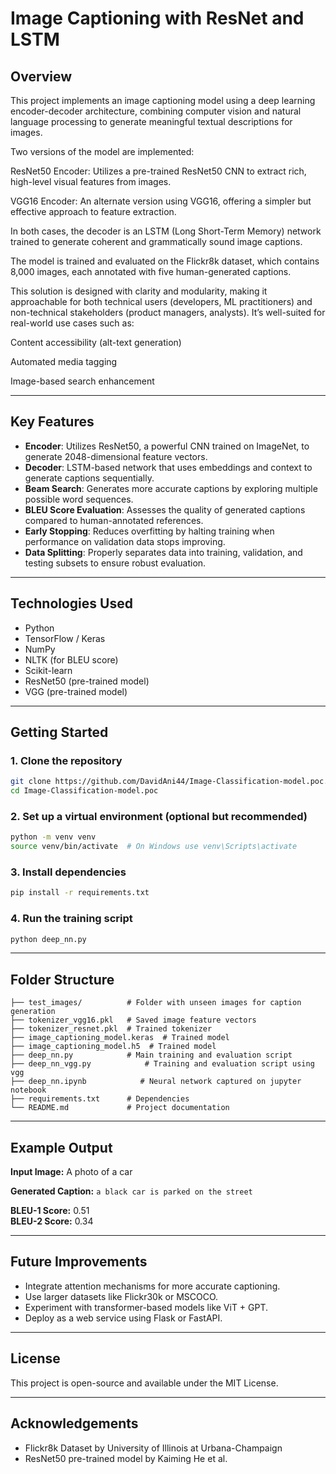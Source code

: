 
# Image Captioning with ResNet and LSTM

## Overview

This project implements an image captioning model using a deep learning encoder-decoder architecture, combining computer vision and natural language processing to generate meaningful textual descriptions for images.

Two versions of the model are implemented:

ResNet50 Encoder: Utilizes a pre-trained ResNet50 CNN to extract rich, high-level visual features from images.

VGG16 Encoder: An alternate version using VGG16, offering a simpler but effective approach to feature extraction.

In both cases, the decoder is an LSTM (Long Short-Term Memory) network trained to generate coherent and grammatically sound image captions.

The model is trained and evaluated on the Flickr8k dataset, which contains 8,000 images, each annotated with five human-generated captions.

This solution is designed with clarity and modularity, making it approachable for both technical users (developers, ML practitioners) and non-technical stakeholders (product managers, analysts). It’s well-suited for real-world use cases such as:

Content accessibility (alt-text generation)

Automated media tagging

Image-based search enhancement

---

## Key Features

- **Encoder**: Utilizes ResNet50, a powerful CNN trained on ImageNet, to generate 2048-dimensional feature vectors.
- **Decoder**: LSTM-based network that uses embeddings and context to generate captions sequentially.
- **Beam Search**: Generates more accurate captions by exploring multiple possible word sequences.
- **BLEU Score Evaluation**: Assesses the quality of generated captions compared to human-annotated references.
- **Early Stopping**: Reduces overfitting by halting training when performance on validation data stops improving.
- **Data Splitting**: Properly separates data into training, validation, and testing subsets to ensure robust evaluation.

---

## Technologies Used

- Python
- TensorFlow / Keras
- NumPy
- NLTK (for BLEU score)
- Scikit-learn
- ResNet50 (pre-trained model)
- VGG (pre-trained model)

---

## Getting Started

### 1. Clone the repository
```bash
git clone https://github.com/DavidAni44/Image-Classification-model.poc.git
cd Image-Classification-model.poc
```

### 2. Set up a virtual environment (optional but recommended)
```bash
python -m venv venv
source venv/bin/activate  # On Windows use venv\Scripts\activate
```

### 3. Install dependencies
```bash
pip install -r requirements.txt
```

### 4. Run the training script
```bash
python deep_nn.py
```

---

## Folder Structure

```
├── test_images/          # Folder with unseen images for caption generation
├── tokenizer_vgg16.pkl   # Saved image feature vectors
├── tokenizer_resnet.pkl  # Trained tokenizer
├── image_captioning_model.keras  # Trained model
├── image_captioning_model.h5  # Trained model
├── deep_nn.py            # Main training and evaluation script
├── deep_nn_vgg.py            # Training and evaluation script using vgg
├── deep_nn.ipynb            # Neural network captured on jupyter notebook
├── requirements.txt      # Dependencies
└── README.md             # Project documentation
```

---

## Example Output

**Input Image:**
A photo of a car

**Generated Caption:**
`a black car is parked on the street`

**BLEU-1 Score:** 0.51  
**BLEU-2 Score:** 0.34

---

## Future Improvements

- Integrate attention mechanisms for more accurate captioning.
- Use larger datasets like Flickr30k or MSCOCO.
- Experiment with transformer-based models like ViT + GPT.
- Deploy as a web service using Flask or FastAPI.

---

## License

This project is open-source and available under the MIT License.

---

## Acknowledgements

- Flickr8k Dataset by University of Illinois at Urbana-Champaign
- ResNet50 pre-trained model by Kaiming He et al.
